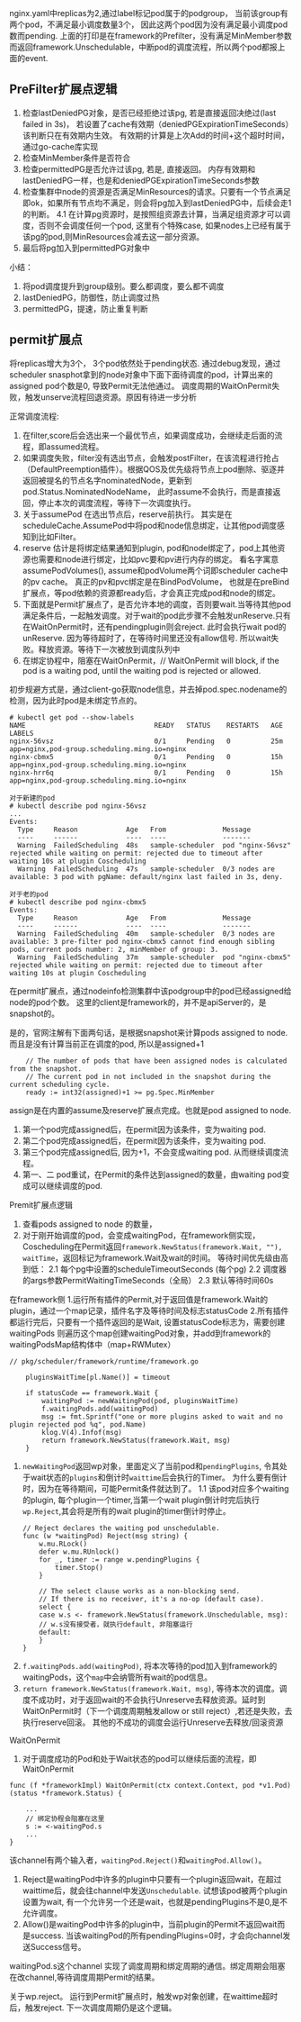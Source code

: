 
nginx.yaml中replicas为2,通过label标记pod属于的podgroup， 当前该group有两个pod，不满足最小调度数量3个，
因此这两个pod因为没有满足最小调度pod数而pending. 上面的打印是在framework的Prefilter，没有满足MinMember参数而返回framework.Unschedulable，中断pod的调度流程，所以两个pod都报上面的event.

## PreFilter扩展点逻辑
1. 检查lastDeniedPG对象，是否已经拒绝过该pg, 若是直接返回决绝过(last failed in 3s)， 若设置了cache有效期（deniedPGExpirationTimeSeconds）该判断只在有效期内生效。 有效期的计算是上次Add的时间+这个超时时间，通过go-cache库实现
2. 检查MinMember条件是否符合
3. 检查permittedPG是否允许过该pg, 若是, 直接返回。 内存有效期和lastDeniedPG一样，也是和deniedPGExpirationTimeSeconds参数
4. 检查集群中node的资源是否满足MinResources的请求。只要有一个节点满足即ok，如果所有节点均不满足，则会将pg加入到lastDeniedPG中，后续会走1的判断。
   4.1 在计算pg资源时，是按照组资源去计算，当满足组资源才可以调度，否则不会调度任何一个pod, 这里有个特殊case, 如果nodes上已经有属于该pg的pod,则MinResources会减去这一部分资源。
5. 最后将pg加入到permittedPG对象中

小结：
1. 将pod调度提升到group级别。要么都调度，要么都不调度
2. lastDeniedPG，防御性，防止调度过热
3. permittedPG，提速，防止重复判断

## permit扩展点

将replicas增大为3个， 3个pod依然处于pending状态. 通过debug发现，通过scheduler snasphot拿到的node对象中下面下面待调度的pod，计算出来的assigned pod个数是0, 导致Permit无法他通过。
调度周期的WaitOnPermit失败，触发unserve流程回退资源。原因有待进一步分析

正常调度流程:
1. 在filter,score后会选出来一个最优节点，如果调度成功，会继续走后面的流程，即assumed流程。 
2. 如果调度失败，filter没有选出节点，会触发postFilter，在该流程进行抢占（DefaultPreemption插件）。根据QOS及优先级将节点上pod删除、驱逐并返回被提名的节点名字nominatedNode，更新到pod.Status.NominatedNodeName，
   此时assume不会执行，而是直接返回，停止本次的调度流程，等待下一次调度执行。
3. 关于assumePod 在选出节点后，reserve前执行。 其实是在scheduleCache.AssumePod中将pod和node信息绑定，让其他pod调度感知到比如Filter。
4. reserve 估计是将绑定结果通知到plugin, pod和node绑定了，pod上其他资源也需要和node进行绑定，比如pvc要和pv进行内存的绑定。 
   看名字寓意assumePodVolumes(), assume和podVolume两个词即scheduler cache中的pv cache。 真正的pv和pvc绑定是在BindPodVolume， 也就是在preBind扩展点，等pod依赖的资源都ready后，才会真正完成pod和node的绑定。
5. 下面就是Permit扩展点了，是否允许本地的调度，否则要wait.当等待其他pod满足条件后，一起触发调度。对于wait的pod此步骤不会触发unReserve.只有在WaitOnPermit时，还有pendingplugin则会reject. 
   此时会执行wait pod的unReserve. 因为等待超时了，在等待时间里还没有allow信号. 所以wait失败。释放资源。等待下一次被放到调度队列中
6. 在绑定协程中，阻塞在WaitOnPermit，// WaitOnPermit will block, if the pod is a waiting pod, until the waiting pod is rejected or allowed.

初步规避方式是，通过client-go获取node信息，并去掉pod.spec.nodename的检测，因为此时pod是未绑定节点的。

```
# kubectl get pod --show-labels
NAME                                READY   STATUS    RESTARTS   AGE    LABELS
nginx-56vsz                         0/1     Pending   0          25m    app=nginx,pod-group.scheduling.ming.io=nginx
nginx-cbmx5                         0/1     Pending   0          15h    app=nginx,pod-group.scheduling.ming.io=nginx
nginx-hrr6q                         0/1     Pending   0          15h    app=nginx,pod-group.scheduling.ming.io=nginx

对于新建的pod
# kubectl describe pod nginx-56vsz
...
Events:
  Type     Reason            Age   From              Message
  ----     ------            ----  ----              -------
  Warning  FailedScheduling  48s   sample-scheduler  pod "nginx-56vsz" rejected while waiting on permit: rejected due to timeout after waiting 10s at plugin Coscheduling
  Warning  FailedScheduling  47s   sample-scheduler  0/3 nodes are available: 3 pod with pgName: default/nginx last failed in 3s, deny.

对于老的pod
# kubectl describe pod nginx-cbmx5
Events:
  Type     Reason            Age   From              Message
  ----     ------            ----  ----              -------
  Warning  FailedScheduling  40m   sample-scheduler  0/3 nodes are available: 3 pre-filter pod nginx-cbmx5 cannot find enough sibling pods, current pods number: 2, minMember of group: 3.
  Warning  FailedScheduling  37m   sample-scheduler  pod "nginx-cbmx5" rejected while waiting on permit: rejected due to timeout after waiting 10s at plugin Coscheduling
```
在permit扩展点，通过nodeinfo检测集群中该podgroup中的pod已经assigned给node的pod个数。 这里的client是framework的，并不是apiServer的，是snapshot的。

是的，官网注解有下面两句话，是根据snapshot来计算pods assigned to node. 而且是没有计算当前正在调度的pod, 所以是assigned+1
```
	// The number of pods that have been assigned nodes is calculated from the snapshot.
   	// The current pod in not included in the snapshot during the current scheduling cycle.
    ready := int32(assigned)+1 >= pg.Spec.MinMember
```
assign是在内置的assume及reserve扩展点完成。也就是pod assigned to node.
1. 第一个pod完成assigned后，在permit因为该条件，变为waiting pod.
2. 第二个pod完成assigned后，在permit因为该条件，变为waiting pod.
3. 第三个pod完成assigned后, 因为+1，不会变成waiting pod. 从而继续调度流程。
4. 第一、二 pod重试，在Permit的条件达到assigned的数量，由waiting pod变成可以继续调度的pod.

Premit扩展点逻辑
1. 查看pods assigned to node 的数量，
2. 对于刚开始调度的pod，会变成waitingPod，在framework侧实现， Coscheduling在Permit返回`framework.NewStatus(framework.Wait, ""), waitTime`，返回标记为framework.Wait及wait的时间。
   等待时间优先级由高到低：
   2.1 每个pg中设置的scheduleTimeoutSeconds (每个pg)
   2.2 调度器的args参数PermitWaitingTimeSeconds（全局）
   2.3 默认等待时间60s

在framework侧
1.运行所有插件的Permit,对于返回值是framework.Wait的plugin，通过一个map记录，插件名字及等待时间及标志statusCode
2.所有插件都运行完后，只要有一个插件返回的是Wait, 设置statusCode标志为，需要创建waitingPods 则遍历这个map创建waitingPod对象，并add到framework的waitingPodsMap结构体中（map+RWMutex）
```
// pkg/scheduler/framework/runtime/framework.go

    pluginsWaitTime[pl.Name()] = timeout

	if statusCode == framework.Wait {
		waitingPod := newWaitingPod(pod, pluginsWaitTime)
		f.waitingPods.add(waitingPod)
		msg := fmt.Sprintf("one or more plugins asked to wait and no plugin rejected pod %q", pod.Name)
		klog.V(4).Infof(msg)
		return framework.NewStatus(framework.Wait, msg)
	}
```
1. `newWaitingPod`返回wp对象，里面定义了当前pod和`pendingPlugins`, 令其处于wait状态的`plugins`和倒计时`waittime`后会执行的Timer。 为什么要有倒计时，因为在等待期间，可能Permit条件就达到了。
   1.1 该pod对应多个waiting的plugin, 每个plugin一个timer,当第一个wait plugin倒计时完后执行`wp.Reject`,其会将是所有的wait plugin的timer倒计时停止。
    ```
    // Reject declares the waiting pod unschedulable.
    func (w *waitingPod) Reject(msg string) {
        w.mu.RLock()
        defer w.mu.RUnlock()
        for _, timer := range w.pendingPlugins {
            timer.Stop()
        }

        // The select clause works as a non-blocking send.
        // If there is no receiver, it's a no-op (default case).
        select {
        case w.s <- framework.NewStatus(framework.Unschedulable, msg):
        // w.s没有接受者，就执行default, 非阻塞运行
        default:
        }
    }
    ```
2. `f.waitingPods.add(waitingPod)`, 将本次等待的pod加入到framework的waitingPods，这个`map`中会纳管所有wait的pod信息。
3. `return framework.NewStatus(framework.Wait, msg)`, 等待本次的调度。调度不成功时，对于返回wait的不会执行Unreserve去释放资源。延时到WaitOnPermit时（下一个调度周期触发allow or still reject）,若还是失败，去执行reserve回滚。
   其他的不成功的调度会运行Unreserve去释放/回滚资源

WaitOnPermit
1. 对于调度成功的Pod和处于Wait状态的pod可以继续后面的流程，即WaitOnPermit
```
func (f *frameworkImpl) WaitOnPermit(ctx context.Context, pod *v1.Pod) (status *framework.Status) {

    ...
    // 绑定协程会阻塞在这里
	s := <-waitingPod.s
	...
}
```
该channel有两个输入者，`waitingPod.Reject()`和`waitingPod.Allow()`。
1. Reject是waitingPod中许多的plugin中只要有一个plugin返回wait，在超过waittime后，就会往channel中发送`Unschedulable`. 试想该pod被两个plugin设置为wait, 有一个允许另一个还是wait，也就是pendingPlugins不是0,是不允许调度。
2. Allow()是waitingPod中许多的plugin中，当前plugin的Permit不返回wait而是success. 当该waitingPod的所有pendingPlugins=0时，才会向channel发送Success信号。

waitingPod.s这个channel 实现了调度周期和绑定周期的通信。绑定周期会阻塞在改channel,等待调度周期Permit的结果。

关于wp.reject。 运行到Permit扩展点时，触发wp对象创建，在waittime超时后，触发reject. 下一次调度周期仍是这个逻辑。

